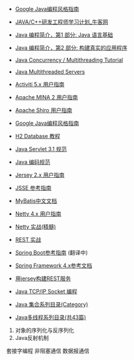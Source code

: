 * [Google Java编程风格指南](http://www.hawstein.com/posts/google-java-style.html)
* [JAVA/C++研发工程师学习计划_牛客网](http://www.nowcoder.com/plan/2016-springintern)  
* [Java 编程简介，第1 部分: Java 语言基础](http://www.ibm.com/developerworks/cn/java/j-introtojava1/)
* [Java 编程简介，第2 部分: 构建真实的应用程序](http://www.ibm.com/developerworks/cn/java/j-introtojava2/)   
* [Java Concurrency / Multithreading Tutorial](http://tutorials.jenkov.com/java-concurrency/index.html)  
* [Java Multithreaded Servers](http://tutorials.jenkov.com/java-multithreaded-servers/index.html)  
* [Activiti 5.x 用户指南](https://github.com/waylau/activiti-5.x-user-guide)
* [Apache MINA 2 用户指南](https://github.com/waylau/apache-mina-2.x-user-guide)
* [Apache Shiro 用户指南](https://github.com/waylau/apache-shiro-1.2.x-reference)
* [Google Java编程风格指南](http://www.hawstein.com/posts/google-java-style.html)
* [H2 Database 教程](https://github.com/waylau/h2-database-doc)
* [Java Servlet 3.1 规范](https://github.com/waylau/servlet-3.1-specification)
* [Java 编码规范](https://github.com/waylau/java-code-conventions)
* [Jersey 2.x 用户指南](https://github.com/waylau/Jersey-2.x-User-Guide)
* [JSSE 参考指南](https://github.com/waylau/jsse-reference-guide)
* [MyBatis中文文档](http://mybatis.github.io/mybatis-3/zh/index.html)
* [Netty 4.x 用户指南](https://github.com/waylau/netty-4-user-guide)
* [Netty 实战(精髓)](https://github.com/waylau/essential-netty-in-action)
* [REST 实战](https://github.com/waylau/rest-in-action)
* [Spring Boot参考指南](https://github.com/qibaoguang/Spring-Boot-Reference-Guide) (翻译中)
* [Spring Framework 4.x参考文档](https://github.com/waylau/spring-framework-4-reference)
* [用jersey构建REST服务](https://github.com/waylau/RestDemo)

* [Java TCP/IP Socket 编程](http://wiki.jikexueyuan.com/project/java-socket/)
* [Java 集合系列目录(Category)](http://www.cnblogs.com/skywang12345/p/3323085.html)
* [Java多线程系列目录(共43篇)](http://www.cnblogs.com/skywang12345/p/java_threads_category.html)
1. 对象的序列化与反序列化
2. Java反射机制

套接字编程
非阻塞通信
数据报通信



